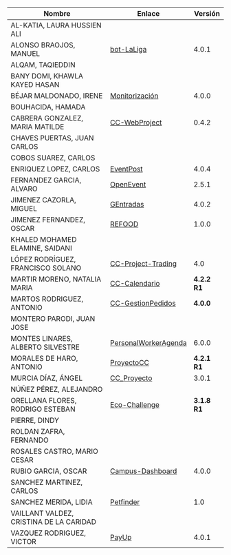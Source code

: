 | Nombre | Enlace | Versión |
|--------|--------|---------|
|AL-KATIA, LAURA HUSSIEN ALI | | |
|ALONSO BRAOJOS, MANUEL | [bot-LaLiga](https://github.com/manuelalonsobraojos/cc-proyecto) | 4.0.1|
|ALQAM, TAQIEDDIN | | |
|BANY DOMI, KHAWLA KAYED HASAN | | |
|BÉJAR MALDONADO, IRENE | [Monitorización](https://github.com/ibe16/CC-19-20-Proyecto) | 4.0.0 |
|BOUHACIDA, HAMADA | | |
|CABRERA GONZALEZ, MARIA MATILDE | [CC-WebProject](https://github.com/mati3/CC-WebProject) | 0.4.2|
|CHAVES PUERTAS, JUAN CARLOS | | |
|COBOS SUAREZ, CARLOS | | |
|ENRIQUEZ LOPEZ, CARLOS |[EventPost](https://github.com/carlos-el/EventPost-CCProject) | 4.0.4|
|FERNANDEZ GARCIA, ALVARO | [OpenEvent](https://github.com/alvarillo89/UGR-CC-Project) | 2.5.1 |
|JIMENEZ CAZORLA, MIGUEL | [GEntradas](https://github.com/iMiguel10/Proyecto-CC) | 4.0.2 |
|JIMENEZ FERNANDEZ, OSCAR | [REFOOD](https://github.com/yoskitar/Cloud-Computing-CC) | 1.0.0 |
|KHALED MOHAMED ELAMINE, SAIDANI | | |
|LÓPEZ RODRÍGUEZ, FRANCISCO SOLANO | [CC-Project-Trading](https://github.com/Solano96/CC-Project-Trading) | 4.0 |
|MARTIR MORENO, NATALIA MARIA | [CC-Calendario](https://github.com/natalia2911/Proyecto-CloudComputing) | **4.2.2 R1**|
|MARTOS RODRIGUEZ, ANTONIO | [CC-GestionPedidos](https://github.com/toniMR/CC-GestionPedidos) | **4.0.0** |
|MONTERO PARODI, JUAN JOSE | | |
|MONTES LINARES, ALBERTO SILVESTRE | [PersonalWorkerAgenda](https://github.com/albertosml/PersonalWorkerAgenda) | 6.0.0 | 
|MORALES DE HARO, ANTONIO | [ProyectoCC](https://github.com/antmordhar/ProyectoCC) | **4.2.1 R1** |
|MURCIA DÍAZ, ÁNGEL | [CC_Proyecto](https://github.com/NSInductus/CC_Proyecto) | 3.0.1 |
|NÚÑEZ PÉREZ, ALEJANDRO| | |
|ORELLANA FLORES, RODRIGO ESTEBAN | [Eco-Challenge](https://github.com/rodrigo-orellana/eco-challenge) | **3.1.8 R1** |
|PIERRE, DINDY | | |
|ROLDAN ZAFRA, FERNANDO | | |
|ROSALES CASTRO, MARIO CESAR | | |
|RUBIO GARCIA, OSCAR | [Campus-Dashboard](https://github.com/OscarRubioGarcia/CCProyecto) | 4.0.0 |
|SANCHEZ MARTINEZ, CARLOS | | |
|SANCHEZ MERIDA, LIDIA | [Petfinder](https://github.com/lidiasm/ProyectoCC) | 1.0 |
|VAILLANT VALDEZ, CRISTINA DE LA CARIDAD | | |
|VAZQUEZ RODRIGUEZ, VICTOR | [PayUp](https://github.com/Varrrro/pay-up) | 4.0.1 |

